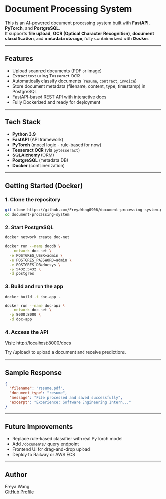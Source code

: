# Document Processing System

This is an AI-powered document processing system built with **FastAPI**, **PyTorch**, and **PostgreSQL**.  
It supports **file upload**, **OCR (Optical Character Recognition)**, **document classification**, and **metadata storage**, fully containerized with **Docker**.

---

## Features

- Upload scanned documents (PDF or image)
- Extract text using Tesseract OCR
- Automatically classify documents (`resume`, `contract`, `invoice`)
- Store document metadata (filename, content, type, timestamp) in PostgreSQL
- FastAPI-based REST API with interactive docs
- Fully Dockerized and ready for deployment

---

## Tech Stack

- **Python 3.9**
- **FastAPI** (API framework)
- **PyTorch** (model logic - rule-based for now)
- **Tesseract OCR** (via `pytesseract`)
- **SQLAlchemy** (ORM)
- **PostgreSQL** (metadata DB)
- **Docker** (containerization)

---

## Getting Started (Docker)

### 1. Clone the repository

```bash
git clone https://github.com/FreyaWang0906/document-processing-system.git
cd document-processing-system
```

### 2. Start PostgreSQL

```bash
docker network create doc-net

docker run --name docdb \
  --network doc-net \
  -e POSTGRES_USER=admin \
  -e POSTGRES_PASSWORD=admin \
  -e POSTGRES_DB=docsys \
  -p 5432:5432 \
  -d postgres
```

### 3. Build and run the app

```bash
docker build -t doc-app .

docker run --name doc-api \
  --network doc-net \
  -p 8000:8000 \
  -d doc-app
```

### 4. Access the API

Visit: [http://localhost:8000/docs](http://localhost:8000/docs)

Try /upload/ to upload a document and receive predictions.

---

## Sample Response

```json
{
  "filename": "resume.pdf",
  "document_type": "resume",
  "message": "File processed and saved successfully",
  "excerpt": "Experience: Software Engineering Intern..."
}
```

---

## Future Improvements

- Replace rule-based classifier with real PyTorch model
- Add `/documents/` query endpoint
- Frontend UI for drag-and-drop upload
- Deploy to Railway or AWS ECS

---

## Author

Freya Wang  
[GitHub Profile](https://github.com/FreyaWang0906)
